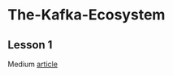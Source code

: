 # The-Kafka-Ecosystem 
## Lesson 1 
  Medium [article](https://camilochaves.medium.com/starting-kafka-from-scratch-e0af4cfe78ed)



